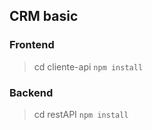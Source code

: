 ## CRM basic

### Frontend
> cd cliente-api
> `npm install`
### Backend
> cd restAPI
> `npm install`